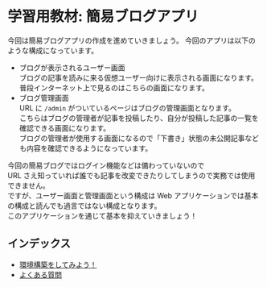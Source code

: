 # 学習用教材: 簡易ブログアプリ

今回は簡易ブログアプリの作成を進めていきましょう。
今回のアプリは以下のような構成になっています。

- ブログが表示されるユーザー画面<br>
  ブログの記事を読みに来る仮想ユーザー向けに表示される画面になります。<br>
  普段インターネット上で見るのはこちらの画面になります。
- ブログ管理画面<br>
  URL に `/admin` がついているページはブログの管理画面となります。<br>
  こちらはブログの管理者が記事を投稿したり、自分が投稿した記事の一覧を確認できる画面になります。<br>
  ブログの管理者が使用する画面になるので「下書き」状態の未公開記事なども内容を確認できるようになっています。

今回の簡易ブログではログイン機能などは備わっていないので<br>
URL さえ知っていれば誰でも記事を改変できたりしてしまうので実務では使用できません。<br>
ですが、ユーザー画面と管理画面という構成は Web アプリケーションでは基本の構成と読んでも過言ではない構成となります。<br>
このアプリケーションを通じて基本を抑えていきましょう！

## インデックス
- [環境構築をしてみよう！](./.docs/01-BUILD_DEV_ENVIRONMENT.md)
- [よくある質問](./.docs/02-FAQ.md)
